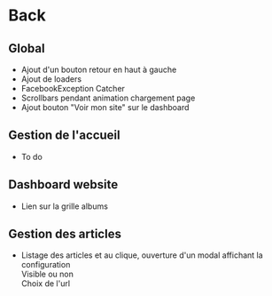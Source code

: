 # Back  
## Global

- Ajout d'un bouton retour en haut à gauche
- Ajout de loaders
- FacebookException Catcher
- Scrollbars pendant animation chargement page
- Ajout bouton "Voir mon site" sur le dashboard

## Gestion de l'accueil  

- To do

## Dashboard website

- Lien sur la grille albums

## Gestion des articles

- Listage des articles et au clique, ouverture d'un modal affichant la configuration  
Visible ou non  
Choix de l'url
